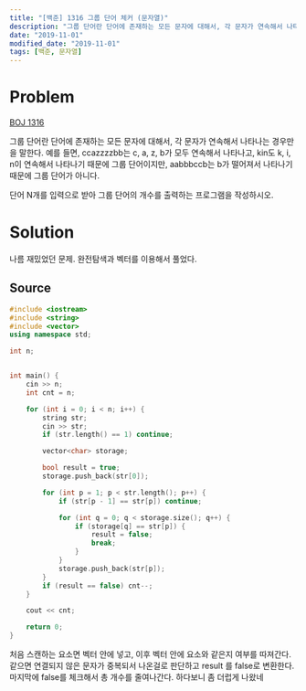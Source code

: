 ```yaml
---
title: "[백준] 1316 그룹 단어 체커 (문자열)"
description: "그룹 단어란 단어에 존재하는 모든 문자에 대해서, 각 문자가 연속해서 나타나는 경우만을 말한다..."
date: "2019-11-01"
modified_date: "2019-11-01"
tags: [백준, 문자열]
---
```


# Problem

[BOJ 1316](https://www.acmicpc.net/problem/1316)

그룹 단어란 단어에 존재하는 모든 문자에 대해서, 각 문자가 연속해서 나타나는 경우만을 말한다. 예를 들면, ccazzzzbb는 c, a, z, b가 모두 연속해서 나타나고, kin도 k, i, n이 연속해서 나타나기 때문에 그룹 단어이지만, aabbbccb는 b가 떨어져서 나타나기 때문에 그룹 단어가 아니다.

단어 N개를 입력으로 받아 그룹 단어의 개수를 출력하는 프로그램을 작성하시오.

# Solution

나름 재밌었던 문제. 완전탐색과 벡터를 이용해서 풀었다.

## Source

```cpp
#include <iostream>
#include <string>
#include <vector>
using namespace std;

int n;


int main() {
	cin >> n;
	int cnt = n;

	for (int i = 0; i < n; i++) {
		string str;
		cin >> str;
		if (str.length() == 1) continue;

		vector<char> storage;

		bool result = true;
		storage.push_back(str[0]);

		for (int p = 1; p < str.length(); p++) {
			if (str[p - 1] == str[p]) continue;

			for (int q = 0; q < storage.size(); q++) {
				if (storage[q] == str[p]) {
					result = false;
					break;
				}
			}
			storage.push_back(str[p]);
		}
		if (result == false) cnt--;
	}

	cout << cnt;

	return 0;
}
```

처음 스캔하는 요소면 벡터 안에 넣고, 이후 벡터 안에 요소와 같은지 여부를 따져간다. 같으면 연결되지 않은 문자가 중복되서 나온걸로 판단하고 result 를 false로 변환한다. 마지막에 false를 체크해서 총 개수를 줄여나간다. 하다보니 좀 더럽게 나왔네
